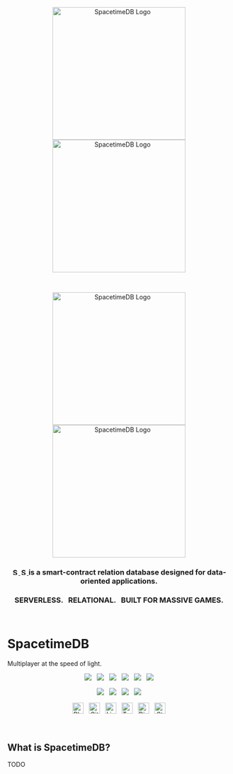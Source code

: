 <p align="center">
    <a href="https://spacetimedb.com#gh-dark-mode-only" target="_blank">
	<img width="300" src="https://github.com/clockworklabs/SpacetimeDB/assets/6432361/f82d599e-1558-4d6a-bd5e-d4786873ce1f" alt="SpacetimeDB Logo">
    </a>
    <a href="https://spacetimedb.com#gh-light-mode-only" target="_blank">
	<img width="300" src="https://github.com/clockworklabs/SpacetimeDB/assets/6432361/a83aa3b1-4299-4612-9afb-8b40f94f7569" alt="SpacetimeDB Logo">
    </a>
</p>
<br>
<p align="center">
    <a href="https://spacetimedb.com#gh-dark-mode-only" target="_blank">
        <img width="300" src="./img/white/logo.svg" alt="SpacetimeDB Logo">
    </a>
    <a href="https://spacetimedb.com#gh-light-mode-only" target="_blank">
        <img width="300" src="./img/black/logo.svg" alt="SpacetimeDB Logo">
    </a>
</p>

<h3 align="center">
    <a href="https://spacetimedb.com#gh-dark-mode-only" target="_blank">
        <img src="./img/white/text.svg" height="15" alt="SpacetimeDB">
    </a>
    <a href="https://spacetimedb.com#gh-light-mode-only" target="_blank">
        <img src="./img/black/text.svg" height="15" alt="SpacetimeDB">
    </a>
    is a smart-contract relation database designed for data-oriented applications.
</h3>

<h3 align="center">SERVERLESS. &nbsp; RELATIONAL. &nbsp; BUILT FOR MASSIVE GAMES.</h3>

<br>

# SpacetimeDB
Multiplayer at the speed of light.

<p align="center">
    <a href="https://github.com/clockworklabs/spacetimedb"><img src="https://img.shields.io/github/v/release/clockworklabs/spacetimedb?color=%23ff00a0&include_prereleases&label=version&sort=semver&style=flat-square"></a>
    &nbsp;
    <a href="https://github.com/clockworklabs/spacetimedb"><img src="https://img.shields.io/badge/built_with-Rust-dca282.svg?style=flat-square"></a>
    &nbsp;
	<a href="https://github.com/clockworklabs/spacetimedb/actions"><img src="https://img.shields.io/github/actions/workflow/status/surrealdb/surrealdb/ci.yml?style=flat-square&branch=main"></a>
    &nbsp;
    <a href="https://status.spacetimedb.com"><img src="https://img.shields.io/uptimerobot/ratio/7/m784409192-e472ca350bb615372ededed7?label=cloud%20uptime&style=flat-square"></a>
    &nbsp;
    <a href="https://hub.docker.com/repository/docker/clockworklabs/spacetimedb"><img src="https://img.shields.io/docker/pulls/clockworklabs/spacetimedb?style=flat-square"></a>
    &nbsp;
    <a href="https://github.com/spacetimedb/license"><img src="https://img.shields.io/badge/license-BSL_1.1-00bfff.svg?style=flat-square"></a>
</p>

<p align="center">
	<a href="https://spacetimedb.com/discord"><img src="https://img.shields.io/discord/1037340874172014652?label=discord&style=flat-square&color=5a66f6"></a>
	&nbsp;
    <a href="https://twitter.com/spacetimedb"><img src="https://img.shields.io/badge/twitter-follow_us-1d9bf0.svg?style=flat-square"></a>
    &nbsp;
    <a href="https://dev.to/surrealdb"><img src="https://img.shields.io/badge/dev-join_us-86f7b7.svg?style=flat-square"></a>
    &nbsp;
    <a href="https://www.linkedin.com/company/surrealdb/"><img src="https://img.shields.io/badge/linkedin-connect_with_us-0a66c2.svg?style=flat-square"></a>
</p>

<p align="center">
	<a href="https://spacetimedb.com/blog"><img height="25" src="./img/social/blog.svg" alt="Blog"></a>
	&nbsp;
	<a href="https://github.com/clockworklabs/spacetimedb"><img height="25" src="./img/social/github.svg" alt="Github	"></a>
	&nbsp;
    <a href="https://www.linkedin.com/company/clockworklabs/"><img height="25" src="./img/social/linkedin.svg" alt="LinkedIn"></a>
    &nbsp;
    <a href="https://twitter.com/spacetimedb"><img height="25" src="./img/social/twitter.svg" alt="Twitter"></a>
    &nbsp;
    <a href="https://spacetimedb.com/discord"><img height="25" src="./img/social/discord.svg" alt="Discord"></a>
    &nbsp;
    <a href="https://stackoverflow.com/questions/tagged/spacetimedb"><img height="25" src="./img/social/stack-overflow.svg" alt="StackOverflow"></a>
</p>

<br>

<h2>What is SpacetimeDB?</h2>
TODO
